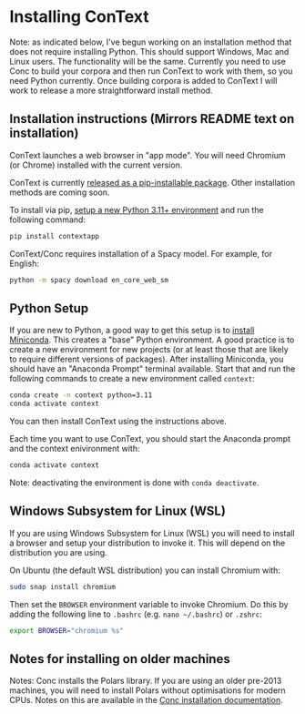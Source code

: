 # Installing ConText

Note: as indicated below, I've begun working on an installation method that does not require installing Python. This should support 
Windows, Mac and Linux users. The functionality will be the same. Currently you need to use Conc to build your corpora 
and then run ConText to work with them, so you need Python currently. Once building corpora is added to ConText I will 
work to release a more straightforward install method. 

## Installation instructions (Mirrors README text on installation)

ConText launches a web browser in "app mode". You will need Chromium (or Chrome) installed with the current version.  

ConText is currently [released as a pip-installable package](https://pypi.org/project/contextapp/). Other installation methods are coming soon.  

To install via pip, [setup a new Python 3.11+ environment](https://github.com/polsci/ConText/blob/main/installation.md#python-setup) and run the following command:  

```bash
pip install contextapp
```

ConText/Conc requires installation of a Spacy model. For example, for English:  

```bash
python -m spacy download en_core_web_sm
```

## Python Setup

If you are new to Python, a good way to get this setup is to [install Miniconda](https://www.anaconda.com/docs/getting-started/miniconda/install). 
This creates a "base" Python environment. A good practice is to create a new environment for new projects (or at least those that are likely to require different versions of packages).
After installing Miniconda, you should have an "Anaconda Prompt" terminal available. Start that and run the following commands to create a new environment called `context`:

```bash
conda create -n context python=3.11
conda activate context
```

You can then install ConText using the instructions above. 

Each time you want to use ConText, you should start the Anaconda prompt and the context enivironment with:

```bash
conda activate context
```

Note: deactivating the environment is done with `conda deactivate`.

## Windows Subsystem for Linux (WSL) 

If you are using Windows Subsystem for Linux (WSL) you will need to install a browser and setup your distribution to invoke it. This will depend on the distribution you are using. 

On Ubuntu (the default WSL distribution) you can install Chromium with:

```bash
sudo snap install chromium
```

Then set the `BROWSER` environment variable to invoke Chromium. 
Do this by adding the following line to `.bashrc` (e.g. `nano ~/.bashrc`) or `.zshrc`:
```bash
export BROWSER="chromium %s"
```

## Notes for installing on older machines

Notes: Conc installs the Polars library. If you are using an older pre-2013 machines, you will need to install Polars without optimisations for modern CPUs. Notes on this are available in the [Conc installation documentation](https://geoffford.nz/conc/tutorials/install.html#pre-2013-cpu-install-polars-with-support-for-older-machines).  